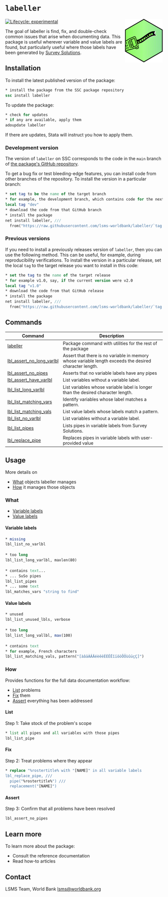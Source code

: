 # `labeller`

<img src='src/dev/assets/logo.png' align="right" height="139" />

<!-- badges: start -->
[![Lifecycle:
experimental](https://img.shields.io/badge/lifecycle-experimental-orange.svg)](https://lifecycle.r-lib.org/articles/stages.html#experimental)
<!-- badges: end -->

The goal of labeller is find, fix, and double-check common issues that arise when documenting data. This package is useful wherever variable and value labels are found, but particularly useful where those labels have been generated by [Survey Solutions](https://mysurvey.solutions/).

##  Installation

To install the latest published version of the package: 

```stata
* install the package from the SSC package repository
ssc install labeller
```

To update the package:

```stata
* check for updates
* if any are available, apply them
adoupdate labeller
```

If there are updates, Stata will instruct you how to apply them.

### Development version

The version of `labeller` on SSC corresponds to the code in the `main` branch of [the package's GitHub repository](https://github.com/lsms-worldbank/labeller).

To get a bug fix or test bleeding-edge features, you can install code from other branches of the repository. To install the version in a particular branch:

```stata
* set tag to be the name of the target branch
* for example, the development branch, which contains code for the next release
local tag "dev"
* download the code from that GitHub branch
* install the package
net install labeller, ///
  from("https://raw.githubusercontent.com/lsms-worldbank/labeller/`tag'/src") replace
```

### Previous versions

If you need to install a previously releases version of `labeller`, then you can use the following method. This can be useful, for example, during reproducibility verifications. To install the version in a particular release, set the local `tag` to the target release you want to install in this code:

```stata
* set the tag to the name of the target release
* for example v1.0, say, if the current version were v2.0
local tag "v1.0"
* download the code from that GitHub release
* install the package
net install labeller, ///
  from("https://raw.githubusercontent.com/lsms-worldbank/labeller/`tag'/src") replace
```

## Commands

| Command | Description |
| --- | --- |
| [labeller](https://lsms-worldbank.github.io/labeller/reference/labeller.html) | Package command with utilities for the rest of the package
| [lbl_assert_no_long_varlbl](https://lsms-worldbank.github.io/labeller/reference/lbl_assert_no_long_varlbl.html) | Assert that there is no variable in memory whose variable length exceeds the desired character length. |
| [lbl_assert_no_pipes](https://lsms-worldbank.github.io/labeller/reference/lbl_assert_no_pipes.html) | Asserts that no variable labels have any pipes |
| [lbl_assert_have_varlbl](https://lsms-worldbank.github.io/labeller/reference/lbl_assert_have_varlbl.html) | List variables without a variable label. |
| [lbl_list_long_varlbl](https://lsms-worldbank.github.io/labeller/reference/lbl_list_long_varlbl.html) | List variables whose variable label is longer than the desired character length. |
| [lbl_list_matching_vars](https://lsms-worldbank.github.io/labeller/reference/lbl_list_matching_vars.html) | Identify variables whose label matches a pattern. |
| [lbl_list_matching_vals](https://lsms-worldbank.github.io/labeller/reference/lbl_list_matching_vals.html) | List value labels whose labels match a pattern. |
| [lbl_list_no_varlbl](https://lsms-worldbank.github.io/labeller/reference/lbl_list_no_varlbl.html) | List variables without a variable label. |
| [lbl_list_pipes](https://lsms-worldbank.github.io/labeller/reference/lbl_list_pipes.html) | Lists pipes in variable labels from Survey Solutions. |
| [lbl_replace_pipe](https://lsms-worldbank.github.io/labeller/reference/lbl_replace_pipe.html) | Replaces pipes in variable labels with user-provided value |

## Usage

More details on

- [What](#what) objects labeller manages
- [How](#how) it manages those objects

### What

- [Variable labels](#variable-labels)
- [Value labels](#value-labels)

#### Variable labels

```stata
* missing
lbl_list_no_varlbl

* too long
lbl_list_long_varlbl, maxlen(80)

* contains text...
* ... SuSo pipes
lbl_list_pipes
* ... some text
lbl_matches_vars "string to find"
```

#### Value labels

```stata
* unused
lbl_list_unused_lbls, verbose

* too long
lbl_list_long_vallbl, max(100)

* contains text
* for example, French characters
lbl_list_matching_vals, pattern("[àâäÀÂÄéèêëÉÈÊËîïôöÔÖùûüçÇ]")
```

### How

Provides functions for the full data documentation workflow:

- [List](#list) problems
- [Fix](#fix) them
- [Assert](#assert) everything has been addressed

#### List

Step 1: Take stock of the problem's scope

```stata
* list all pipes and all variables with those pipes
lbl_list_pipe
```

#### Fix

Step 2: Treat problems where they appear

```stata
* replace "%rostertitle% with "[NAME]" in all variable labels
lbl_replace_pipe, ///
  pipe("%rostertitle%") ///
  replacement("[NAME]")
```

#### Assert

Step 3: Confirm that all problems have been resolved

```stata
lbl_assert_no_pipes
```

## Learn more

To learn more about the package:

- Consult the reference documentation
- Read how-to articles

## Contact

LSMS Team, World Bank
lsms@worldbank.org
